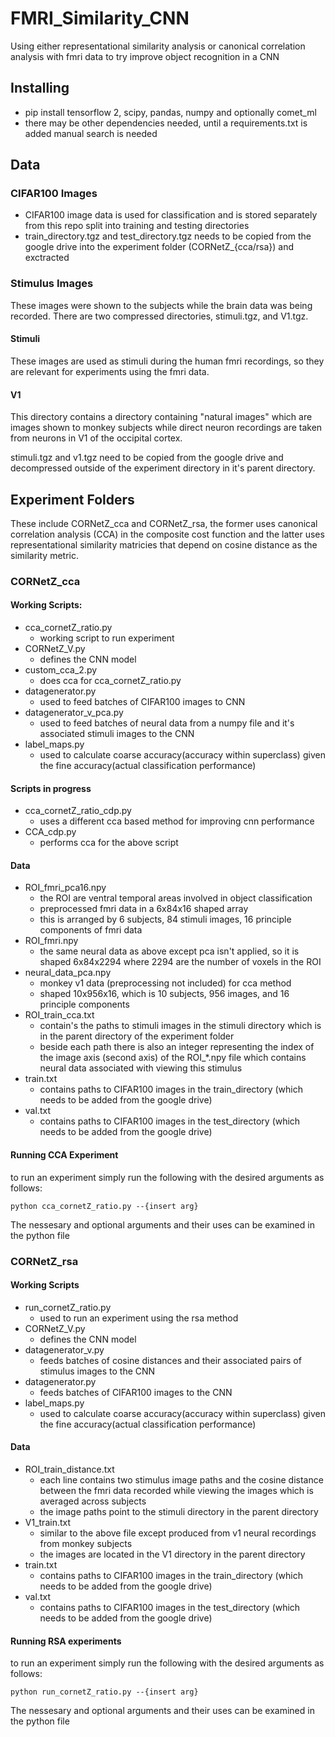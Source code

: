 # FMRI_Similarity_CNN
 Using either representational similarity analysis or canonical correlation analysis with fmri data to try improve object recognition in a CNN

## Installing
- pip install tensorflow 2, scipy, pandas, numpy and optionally comet_ml
- there may be other dependencies needed, until a requirements.txt is added manual search is needed

## Data
### CIFAR100 Images
- CIFAR100 image data is used for classification and is stored separately from this repo split into training and testing directories
- train_directory.tgz and test_directory.tgz needs to be copied from the google drive into the experiment folder (CORNetZ_{cca/rsa}) and exctracted

### Stimulus Images
 These images were shown to the subjects while the brain data was being recorded. There are two compressed directories, stimuli.tgz, and V1.tgz. 

#### Stimuli
 These images are used as stimuli during the human fmri recordings, so they are relevant for experiments using the fmri data.

#### V1
 This directory contains a directory containing "natural images" which are images shown to monkey subjects while direct neuron recordings are taken from neurons in V1 of the occipital cortex.

stimuli.tgz and v1.tgz need to be copied from the google drive and decompressed outside of the experiment directory in it's parent directory. 

## Experiment Folders
 These include CORNetZ_cca and CORNetZ_rsa, the former uses canonical correlation analysis (CCA) in the composite cost function and the latter uses representational similarity matricies that depend on cosine distance as the similarity metric. 

### CORNetZ_cca 
 #### Working Scripts:
 - cca_cornetZ_ratio.py
    - working script to run experiment
 - CORNetZ_V.py
    - defines the CNN model
 - custom_cca_2.py
    - does cca for cca_cornetZ_ratio.py
 - datagenerator.py
    - used to feed batches of CIFAR100 images to CNN
 - datagenerator_v_pca.py
    - used to feed batches of neural data from a numpy file and it's associated stimuli images to the CNN
 - label_maps.py 
    - used to calculate coarse accuracy(accuracy within superclass) given the fine accuracy(actual classification performance)
 #### Scripts in progress
 - cca_cornetZ_ratio_cdp.py
    - uses a different cca based method for improving cnn performance
 - CCA_cdp.py
    - performs cca for the above script

 #### Data
 - ROI_fmri_pca16.npy
    - the ROI are ventral temporal areas involved in object classification
    - preprocessed fmri data in a 6x84x16 shaped array
    - this is arranged by 6 subjects, 84 stimuli images, 16 principle components of fmri data
 - ROI_fmri.npy
    - the same neural data as above except pca isn't applied, so it is shaped 6x84x2294 where 2294 are the number of voxels in the ROI
 - neural_data_pca.npy
    - monkey v1 data (preprocessing not included) for cca method
    - shaped 10x956x16, which is 10 subjects, 956 images, and 16 principle components
 - ROI_train_cca.txt
    - contain's the paths to stimuli images in the stimuli directory which is in the parent directory of the experiment folder
    - beside each path there is also an integer representing the index of the image axis (second axis) of the ROI_*.npy file which contains neural data associated with viewing this stimulus
 - train.txt
    - contains paths to CIFAR100 images in the train_directory (which needs to be added from the google drive)
 - val.txt
   - contains paths to CIFAR100 images in the test_directory (which needs to be added from the google drive)

 #### Running CCA Experiment
 to run an experiment simply run the following with the desired arguments as follows:
 ```
 python cca_cornetZ_ratio.py --{insert arg}
 ```
 The nessesary and optional arguments and their uses can be examined in the python file 

### CORNetZ_rsa
 #### Working Scripts
 - run_cornetZ_ratio.py
    - used to run an experiment using the rsa method
 - CORNetZ_V.py
    - defines the CNN model
 - datagenerator_v.py
    - feeds batches of cosine distances and their associated pairs of stimulus images to the CNN
 - datagenerator.py
    - feeds batches of CIFAR100 images to the CNN
 - label_maps.py
    - used to calculate coarse accuracy(accuracy within superclass) given the fine accuracy(actual classification performance)
 #### Data
 - ROI_train_distance.txt
    - each line contains two stimulus image paths and the cosine distance between the fmri data recorded while viewing the images which is averaged across subjects
    - the image paths point to the stimuli directory in the parent directory
 - V1_train.txt
    - similar to the above file except produced from v1 neural recordings from monkey subjects
    - the images are located in the V1 directory in the parent directory
 - train.txt
    - contains paths to CIFAR100 images in the train_directory (which needs to be added from the google drive)
 - val.txt
   - contains paths to CIFAR100 images in the test_directory (which needs to be added from the google drive)

 #### Running RSA experiments
  to run an experiment simply run the following with the desired arguments as follows:
 ```
 python run_cornetZ_ratio.py --{insert arg}
 ```
 The nessesary and optional arguments and their uses can be examined in the python file 